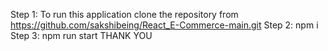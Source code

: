Step 1: To run this application clone the repository from https://github.com/sakshibeing/React_E-Commerce-main.git
Step 2: npm i 
Step 3: npm run start
THANK YOU 